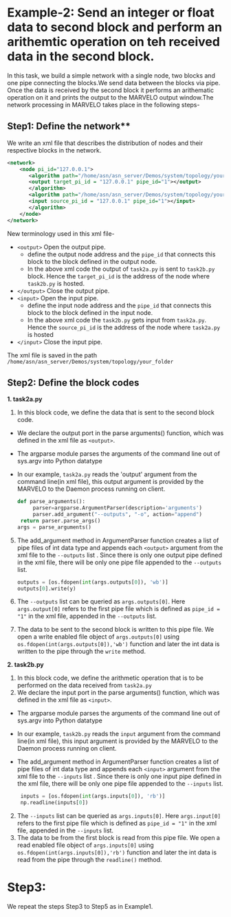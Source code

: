 # Example-2: Send an integer or float data to second block and perform an arithemtic operation on teh received data in the second block.

In this task, we build a simple network with a single node, two blocks and one pipe connecting the blocks.We send data between the blocks via pipe. Once the data is received by the second block it performs an arithematic operation on it and prints the output to the MARVELO output window.The network processing in MARVELO takes place in the following steps-

## Step1: Define the network** 

We write an xml file that describes the distribution of nodes and their respective blocks in the network.

```xml
<network>
    <node pi_id="127.0.0.1">
       <algorithm path="/home/asn/asn_server/Demos/system/topology/your_folder" executable="./task2a.py">   
	   <output target_pi_id = "127.0.0.1" pipe_id="1"></output>                            	
       </algorithm>
       <algorithm path="/home/asn/asn_server/Demos/system/topology/your_folder" executable="./task2b.py">
	   <input source_pi_id = "127.0.0.1" pipe_id="1"></input>                                	
       </algorithm>
    </node>
</network>
```

New terminology used in this xml file-

* `<output>` Open the output pipe.
  * define the output node address and the `pipe_id` that connects this block to the block defined in      the output node. 
  * In the above xml code the output of `task2a.py`  is sent to `task2b.py` block. Hence the             `target_pi_id` is the address of the node where `task2b.py` is hosted.
* `</output>` Close the output pipe.
* `<input>` Open the input pipe.
  * define the input node address and the `pipe_id` that connects this block to the block defined in     the input node.
  * In the above xml code the `task2b.py` gets input from `task2a.py`.  Hence the `source_pi_id` is       the address of the node where `task2a.py` is hosted
*  `</input>` Close the input pipe.

The xml file is saved in the path `/home/asn/asn_server/Demos/system/topology/your_folder`


## Step2: Define the block codes


**1. task2a.py**

  1. In this block code, we define the data that is sent to the second block code.
  * We declare the output port in the parse arguments() function, which was defined in the xml file  as `<output>`.
  * The argparse module parses the arguments of the command line out of sys.argv into Python datatype 
  * In our example, `task2a.py` reads the 'output' argument from the command line(in xml file), this output argument is provided by the MARVELO to the Daemon process running on client.

     ```python 
    def parse_arguments():
          parser=argparse.ArgumentParser(description='arguments')  
          parser.add_argument("--outputs", "-o", action="append")  
	  return parser.parse_args()
    args = parse_arguments() 
     ```

   5. The add_argument method in ArgumentParser function creates a list of pipe files of int data type and appends each `<output>` argument from the xml file to the `--outputs` list . Since there is only one output pipe defined in the xml file, there will be only one pipe file               appended to the `--outputs` list. 

       ```python
       outputs = [os.fdopen(int(args.outputs[0]), 'wb')]
       outputs[0].write(y)
       ```
   2. The `--outputs` list can be queried as `args.outputs[0]`. Here `args.output[0]` refers to the first pipe file which is defined as `pipe_id = "1"` in the xml file, appended in the 
      `--outputs` list. 
   3. The data to be sent to the second block is written to this pipe file. We open a write enabled file object of `args.outputs[0]` using `os.fdopen(int(args.outputs[0]),'wb')` function and           later the int data is written to the pipe through the `write` method.



**2. task2b.py** 

  1. In this block code, we define the arithmetic operation that is to be performed on the data received from `task2a.py`
  2. We declare the input port in the parse arguments() function, which was defined in the xml file        as `<input>`.
  * The argparse module parses the arguments of the command line out of sys.argv into Python datatype 
  * In our example, `task2b.py` reads the `input` argument from the command line(in xml file), this       input argument is provided by the MARVELO to the Daemon process running on client.
  * The add_argument method in ArgumentParser function creates a list of pipe files of int data type     and appends each `<input>` argument from the xml file to the `--inputs` list . Since there is         only one input pipe defined in the xml file, there will be only one pipe file appended to the 
    `--inputs` list. 

    ```python
     inputs = [os.fdopen(int(args.inputs[0]), 'rb')]
     np.readline(inputs[0])
    ```
  2. The `--inputs` list can be queried as `args.inputs[0]`. Here `args.input[0]` refers to the first pipe file which is defined as `pipe_id = "1"` in the xml file, appended in the `--inputs` list. 
  3. The data to be from the first block is read from this pipe file. We open a read enabled file object of `args.inputs[0]` using `os.fdopen(int(args.inputs[0]),'rb')` function and later the int data is read from the pipe through the `readline()` method.


# Step3: 

We repeat the steps Step3 to Step5 as in Example1.





